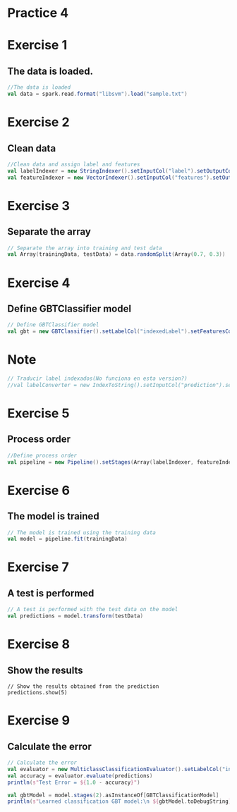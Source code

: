 # Practice 4

# Exercise 1
## The data is loaded.
```scala
//The data is loaded
val data = spark.read.format("libsvm").load("sample.txt")
```

# Exercise 2
## Clean data
```scala
//Clean data and assign label and features
val labelIndexer = new StringIndexer().setInputCol("label").setOutputCol("indexedLabel").fit(data)
val featureIndexer = new VectorIndexer().setInputCol("features").setOutputCol("indexedFeatures").setMaxCategories(4).fit(data)
```

# Exercise 3
## Separate the array
```scala
// Separate the array into training and test data
val Array(trainingData, testData) = data.randomSplit(Array(0.7, 0.3))
```

# Exercise 4
## Define GBTClassifier model
```scala
// Define GBTClassifier model
val gbt = new GBTClassifier().setLabelCol("indexedLabel").setFeaturesCol("indexedFeatures").setMaxIter(10).setFeatureSubsetStrategy("auto")
```

# Note
```scala
// Traducir label indexados(No funciona en esta version?)
//val labelConverter = new IndexToString().setInputCol("prediction").setOutputCol("predictedLabel").setLabels(labelIndexer.labelsArray(0))
```

# Exercise 5
## Process order
```scala
//Define process order
val pipeline = new Pipeline().setStages(Array(labelIndexer, featureIndexer, gbt))
```

# Exercise 6
## The model is trained
```scala
// The model is trained using the training data
val model = pipeline.fit(trainingData)
```

# Exercise 7
## A test is performed
```scala
// A test is performed with the test data on the model
val predictions = model.transform(testData)
```

# Exercise 8
## Show the results
```sacla
// Show the results obtained from the prediction
predictions.show(5)
```

# Exercise 9
## Calculate the error
```scala
// Calculate the error
val evaluator = new MulticlassClassificationEvaluator().setLabelCol("indexedLabel").setPredictionCol("prediction").setMetricName("accuracy")
val accuracy = evaluator.evaluate(predictions)
println(s"Test Error = ${1.0 - accuracy}")

val gbtModel = model.stages(2).asInstanceOf[GBTClassificationModel]
println(s"Learned classification GBT model:\n ${gbtModel.toDebugString}")
```

